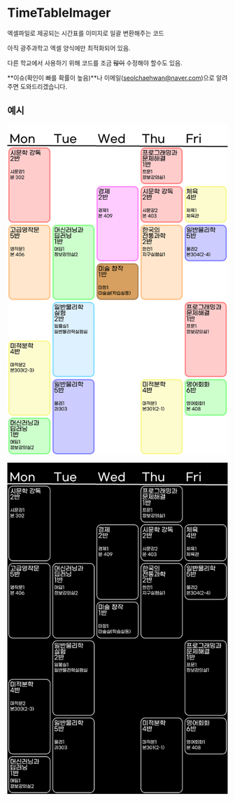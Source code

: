 # TimeTableImager
엑셀파일로 제공되는 시간표를 이미지로 일괄 변환해주는 코드

아직 광주과학고 엑셀 양식에만 최적화되어 있음.

다른 학교에서 사용하기 위해 코드를 조금 ~~많이~~ 수정해야 할수도 있음.

**이슈(확인이 빠를 확률이 높음)**나 이메일(seolchaehwan@naver.com)으로 알려주면 도와드리겠습니다.

## 예시

![light-example](./data/학생1.png)

![dark-example](./data/학생1_dark.png)